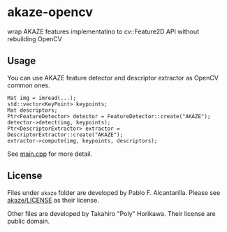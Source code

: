 akaze-opencv
============

wrap AKAZE features implementatino to cv::Feature2D API without rebuilding OpenCV

## Usage
You can use AKAZE feature detector and descriptor extractor as OpenCV common ones.

```
Mat img = imread(...);
std::vector<KeyPoint> keypoints;
Mat descriptors;
Ptr<FeatureDetector> detector = FeatureDetector::create("AKAZE");
detector->detect(img, keypoints);
Ptr<DescriptorExtractor> extractor = DescriptorExtractor::create("AKAZE");
extractor->compute(img, keypoints, descriptors);
```

See [main.cpp](main.cpp) for more detail.

## License
Files under `akaze` folder are developed by Pablo F. Alcantarilla. Please see [akaze/LICENSE](akaze/LICENSE) as their license.

Other files are developed by Takahiro "Poly" Horikawa. Their license are public domain.
